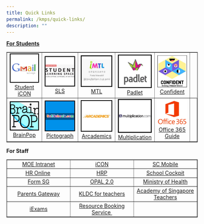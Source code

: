 ```yaml
---
title: Quick Links
permalink: /kmps/quick-links/
description: ""
---
```

<p><strong><u>For Students</u></strong></p>
<table style="border-collapse: collapse; width: 100%;" border="1">
<tbody>
<tr>
<td style="width: 20%; text-align: center;"><img src="/images/ql1.jpeg"><a href="https://workspace.google.com/dashboard" target="_blank" rel="noopener">Student iCON</a></td>
<td style="width: 20%; text-align: center;"><img src="/images/ql2.jpeg"><a href="https://vle.learning.moe.edu.sg/login" target="_blank" rel="noopener">SLS</a></td>
<td style="width: 20%; text-align: center;"><u></u><img src="/images/ql3.jpeg"><a href="https://imtl.moe.edu.sg/cos/o.x?c=/ca7_imtl/user&amp;func=login" target="_blank" rel="noopener">MTL</a></td>
<td style="width: 20%; text-align: center;"><img src="/images/ql5.jpg"><a href="https://kemingprimaryschool.padlet.org/auth/login" target="_blank" rel="noopener">Padlet</a></td>
<td style="width: 20%; text-align: center;"><img src="/images/ql6.jpg"><a href="https://sites.google.com/moe.edu.sg/kemingnitesconfident/" target="_blank" rel="noopener">Confident</a></td>
</tr>
<tr>
<td style="width: 20%; text-align: center;"><img src="/images/ql7.jpeg"><a href="https://www.brainpop.com/" target="_blank" rel="noopener">BrainPop</a></td>
<td style="width: 20%; text-align: center;"><img src="/images/ql8.jpeg"><a href="https://softschools.com/math/data_analysis/pictograph/make_your_own_pictograph/" target="_blank" rel="noopener">Pictograph</a></td>
<td style="width: 20%; text-align: center;"><img src="/images/ql9.jpeg"><a href="https://www.arcademics.com/" target="_blank" rel="noopener">Arcademics</a></td>
<td style="width: 20%; text-align: center;"><img src="/images/ql10.jpeg"><a href="https://www.multiplication.com/games/all-games" target="_blank" rel="noopener">Multiplication</a></td>
<td style="width: 20%; text-align: center;"><img src="/images/office365.jpg"><a href="/files/Office%20365%20ProPlus%20Student%20guide.pdf" target="_blank" rel="noopener">Office 365 Guide</a></td>
<td style="width: 20%; text-align: center;">&nbsp;</td>
</tr>
</tbody>
</table>
<p><strong>For Staff</strong></p>
<table style="border-collapse: collapse; width: 100%;" border="1">
<tbody>
<tr>
<td style="width: 33.2386%; text-align: center;"><a href="https://intranet.moe.gov.sg/" target="_blank" rel="noopener" data-saferedirecturl="https://www.google.com/url?q=https://intranet.moe.gov.sg/&amp;source=gmail&amp;ust=1659749964614000&amp;usg=AOvVaw3iZjZOebmGnLcHqQwEkc6F">MOE Intranet</a></td>
<td style="width: 33.3333%; text-align: center;"><a href="https://workspace.google.com/dashboard" target="_blank" rel="noopener" data-saferedirecturl="https://www.google.com/url?q=https://workspace.google.com/dashboard&amp;source=gmail&amp;ust=1659749964614000&amp;usg=AOvVaw1dfnMau08PfsD-WGy1EA-y">iCON</a></td>
<td style="width: 33.3333%; text-align: center;"><a href="https://scmobile.moe.edu.sg/" target="_blank" rel="noopener" data-saferedirecturl="https://www.google.com/url?q=https://scmobile.moe.edu.sg/&amp;source=gmail&amp;ust=1659749964614000&amp;usg=AOvVaw2qHNZQ2XyRaOp1C0460cXc">SC Mobile</a></td>
</tr>
<tr>
<td style="width: 33.2386%; text-align: center;"><a href="http://intranet.moe.gov.sg/hronline/Pages/Home.aspx" target="_blank" rel="noopener" data-saferedirecturl="https://www.google.com/url?q=http://intranet.moe.gov.sg/hronline/Pages/Home.aspx&amp;source=gmail&amp;ust=1659749964614000&amp;usg=AOvVaw0PBmd3Yzrc9xACB0d1VCm1">HR Online</a>&nbsp;</td>
<td style="width: 33.3333%; text-align: center;"><a href="https://www.hrp.gov.sg/" target="_blank" rel="noopener" data-saferedirecturl="https://www.google.com/url?q=https://www.hrp.gov.sg/&amp;source=gmail&amp;ust=1659749964614000&amp;usg=AOvVaw3YBptMvWBgUlreVctzSbNl">HRP</a></td>
<td style="width: 33.3333%; text-align: center;"><a href="https://schoolcockpit.moe.gov.sg/" target="_blank" rel="noopener" data-saferedirecturl="https://www.google.com/url?q=https://schoolcockpit.moe.gov.sg/&amp;source=gmail&amp;ust=1659749964614000&amp;usg=AOvVaw3tFCTzkrqoZ-RH7sLZ92vH">School Cockpit</a></td>
</tr>
<tr>
<td style="width: 33.2386%; text-align: center;"><a href="https://form.gov.sg/" target="_blank" rel="noopener" data-saferedirecturl="https://www.google.com/url?q=https://form.gov.sg/&amp;source=gmail&amp;ust=1659749964614000&amp;usg=AOvVaw0Jb15MRV-HvdAX274NS7e4">Form SG</a></td>
<td style="width: 33.3333%; text-align: center;"><a href="https://www.opal2.moe.edu.sg/" target="_blank" rel="noopener" data-saferedirecturl="https://www.google.com/url?q=https://www.opal2.moe.edu.sg/&amp;source=gmail&amp;ust=1659749964614000&amp;usg=AOvVaw3tIUsXqdw-y7ar39ULIeWk">OPAL 2.0</a></td>
<td style="width: 33.3333%; text-align: center;"><a href="https://www.moh.gov.sg/" target="_blank" rel="noopener" data-saferedirecturl="https://www.google.com/url?q=https://www.moh.gov.sg/&amp;source=gmail&amp;ust=1659749964614000&amp;usg=AOvVaw3VMohzIGhjsW_N6u-laV6V">Ministry of Health</a></td>
</tr>
<tr>
<td style="width: 33.2386%; text-align: center;"><a href="https://pg.moe.edu.sg/" target="_blank" rel="noopener" data-saferedirecturl="https://www.google.com/url?q=https://pg.moe.edu.sg/&amp;source=gmail&amp;ust=1659749964614000&amp;usg=AOvVaw0hEDhUzLE7D4a-8e_OW_ec">Parents Gateway</a></td>
<td style="width: 33.3333%; text-align: center;"><a href="https://sites.google.com/moe.edu.sg/kldc" target="_blank" rel="noopener">KLDC for teachers</a></td>
<td style="width: 33.3333%; text-align: center;"><a href="https://academyofsingaporeteachers.moe.edu.sg/" target="_blank" rel="noopener" data-saferedirecturl="https://www.google.com/url?q=https://academyofsingaporeteachers.moe.edu.sg/&amp;source=gmail&amp;ust=1659749964614000&amp;usg=AOvVaw3gEksmn-REoGpNkM2NG5nm">Academy of Singapore Teachers</a></td>
</tr>
<tr>
<td style="width: 33.2386%; text-align: center;"><a href="https://iexams.seab.gov.sg/login" target="_blank" rel="noopener" data-saferedirecturl="https://www.google.com/url?q=https://iexams.seab.gov.sg/login&amp;source=gmail&amp;ust=1659749964614000&amp;usg=AOvVaw1DyaRMYFEgNv4efjk4r569">iExams</a></td>
<td style="width: 33.2386%; text-align: center;"><a href="https://rbs.avero-tech.com/" target="_blank" rel="noopener">Resource Booking Service&nbsp; </a></td>
<td style="width: 33.3333%; text-align: center;">&nbsp;</td>
</tr>
</tbody>
</table>